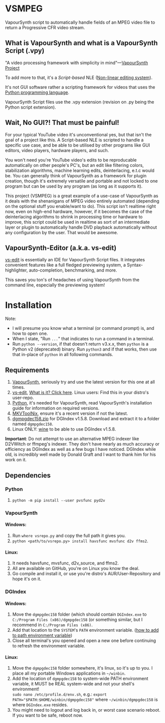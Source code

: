 # VSMPEG

VapourSynth script to automatically handle fields of an MPEG video file to return a Progressive CFR video stream.

## What is VapourSynth and what is a VapourSynth Script (.vpy)

"A video processing framework with simplicity in mind"—[VapourSynth Project](https://github.com/vapoursynth/vapoursynth)

To add more to that, it's a *Script-based* NLE ([Non-linear editing system](https://wikipedia.org/wiki/Non-linear_editing_system)).

It's not GUI software rather a scripting framework for videos that uses the [Python programming language](https://wikipedia.org/wiki/Python_(programming_language)).

VapourSynth Script files use the .vpy extension (revision on .py being the Python script extension).

## Wait, No GUI?! That must be painful!

For your typical YouTube video it's unconventional yes, but that isn't the goal of a project like this. A Script-based NLE is scripted to handle a specific use case, and be able to be utilised by other programs like GUI editors, video players, hardware players, and such.

You won't need you're YouTube video's edits to be reproducable automatically on other people's PC's, but an edit like filtering colors, stabilization algorithms, machine learning edits, deinterlacing, e.t.c would be. You can generally think of VapourSynth as a framework for plugin creation, though it's extremely versatile and portable and not locked to one program but can be used by any program (as long as it supports it).

This project (VSMPEG) is a great example of a use-case of VapourSynth as it deals with the shenanigans of MPEG video entirely automated (depending on the optional stuff you enable/want to do). This script isn't realtime right now, even on high-end hardware, however, if it becomes the case of the deinterlacing algorithms to shrink in processing time or hardware to improve, this script could be used in realtime as sort of an intermediate layer or plugin to automatically handle DVD playback automatically without any configuration by the user. That would be awesome.

## VapourSynth-Editor (a.k.a. vs-edit)

[vs-edit](https://forum.doom9.org/showthread.php?t=170965) is essentially an IDE for VapourSynth Script files. It integrates convenient features like a full fledged previewing system, a Syntax-highlighter, auto-completion, benchmarking, and more.

This saves you ton's of headaches of using VapourSynth from the command line, especially the previewing system!

# Installation

Note:

- I will presume you know what a terminal (or command prompt) is, and how to open one.
- When I state, "Run `...`" that indicates to run a command in a terminal.
- Run `python --version`, if that doesn't return v3.x.x, then `python` is a Python v2 (deprecated) binary. Run `python3` and if that works, then use that in-place of `python` in all following commands.

## Requirements

1. [VapourSynth](http://vapoursynth.com), seriously try and use the latest version for this one at all times.
2. [vs-edit](https://forum.doom9.org/showthread.php?t=170965), [What is it? Click here](#vapoursynth-editor-aka-vs-edit). Linux users: Find this in your distro's user-repo.
3. [Python](https://python.org), it's needed for VapourSynth, read VapourSynth's installation guide for information on required versions.
4. [MKVToolNix](https://mkvtoolnix.download), ensure it's a recent version if not the latest.
5. [dgmpgdec158.zip](http://rationalqm.us/dgmpgdec/dgmpgdec.html) for DGIndex v1.5.8. Download and extract it to a folder named `dgmpgdec158`.
6. Linux ONLY: [wine](https://winehq.org) to be able to use DGIndex v1.5.8.

**Important**: Do not attempt to use an alternative MPEG indexer like D2VWitch or ffmpeg's indexer. They don't have nearly as much accuracy or efficiency as DGIndex as well as a few bugs I have noticed. DGIndex while old, is incredibly well made by Donald Graft and I want to thank him for his work on it.

## Dependencies

### Python

1. `python -m pip install --user pvsfunc pyd2v`

### VapourSynth

#### Windows:

1. Run `where vsrepo.py` and copy the full path it gives you.
2. `python <path/to/vsrepo.py> install havsfunc mvsfunc d2v ffms2`.

#### Linux:

1. It needs havsfunc, mvsfunc, d2v_source, and ffms2.
2. All are available on GitHub, you're on Linux you know the deal.
3. Go compile and install it, or use you're distro's AUR/User-Repository and hope it's on it.

### DGIndex

#### Windows:

1. Move the `dgmpgdec158` folder (which should contain `DGIndex.exe` to `C:/Program Files (x86)/dgmpgdec158` (or something similar, but I recommend in `C:/Program Files (x86)`.
2. Add that location to the `SYSTEM`'s `PATH` environment variable. ([how to add to path environment variable](https://helpdeskgeek.com/windows-10/add-windows-path-environment-variable/))
3. Close all terminal's you opened and open a new one before continuing to refresh the environment variable.

#### Linux:

1. Move the `dgmpgdec158` folder somewhere, it's linux, so it's up to you. I place all my portable Windows applications in `~/winbin`.
2. Add the location of `dgmpgdec158` to system-wide PATH environment variable, it MUST be REAL system-wide and not your shell's environment!  
`sudo nano /etc/profile.d/env.sh`, e.g.: `export PATH="$PATH:$HOME/winbin/dgmpgdec158"` where `~/winbin/dgmpgdec158` is where `DGIndex.exe` resides.
3. You might need to logout and log back in, or worst case scenario reboot. If you want to be safe, reboot now.
